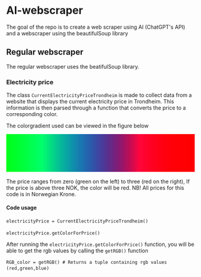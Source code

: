 # AI-webscraper
The goal of the repo is to create a web scraper using AI (ChatGPT's API) and a webscraper using the beautifulSoup library

## Regular webscraper
The regular webscraper uses the beatifulSoup library. 
### Electricity price
The class `CurrentElectricityPriceTrondheim` is made to collect data from a website that displays the current electricity price in Trondheim.
This information is then parsed through a function that converts the price to a corresponding color.

The colorgradient used can be viewed in the figure below

![alt text](https://github.com/haakonStrand/AI-webscraper/blob/main/Regular_Webscraper/Gradient.png?raw=true)

The price ranges from zero (green on the left) to three (red on the right), If the price is above three NOK, the color will be red.
NB! All prices for this code is in Norwegian Krone.

#### Code usage
```
electricityPrice = CurrentElectricityPriceTrondheim()

electricityPrice.getColorForPrice()
```
After running the `electricityPrice.getColorForPrice()` function, you will be able to get the rgb values by calling the `getRGB()` function

```
RGB_color = getRGB() # Returns a tuple containing rgb values (red,green,blue)
```
